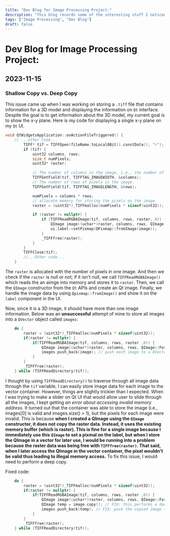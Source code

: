 ```yaml
---
title: "Dev Blog for Image Processing Project:"
description: "This blog records some of the interesting stuff I noticed during my development for an Image Processing software that is based on C++."
tags: ["Image Processing", "Dev Blog"]
draft: false
---
```


# Dev Blog for Image Processing Project:

## 2023-11-15
### Shallow Copy vs. Deep Copy
This issue came up when I was working on storing a `.tiff` file that contains information for a 3D model and displaying the information on `Qt` interface. 
Despite the goal is to get information about the 3D model, my current goal is to show the x-y plane. Here is my code for displaying a single x-y plane on my `Qt` UI.
```c++
void QtWidgetsApplication::onActionFileTriggered() {
    // ...other Code...
        TIFF* tif = TIFFOpen(fileName.toLocal8Bit().constData(), "r");
        if (tif) {
            uint32 columns, rows; 
            size_t numPixels;
            uint32* raster;

            // The number of columns in the image, i.e., the number of pixels per row.
            TIFFGetField(tif, TIFFTAG_IMAGEWIDTH, &columns);
            // The number of rows of pixels in the image.
            TIFFGetField(tif, TIFFTAG_IMAGELENGTH, &rows);

            numPixels = columns * rows;
            // allocate memory for storing the pixels on the image.
            raster = (uint32*)_TIFFmalloc(numPixels * sizeof(uint32));

            if (raster != nullptr) {
                if (TIFFReadRGBAImage(tif, columns, rows, raster, 0)) {
                    QImage image((uchar*)raster, columns, rows, QImage::Format_ARGB32);
                    ui.label->setPixmap(QPixmap::fromImage(image));
                }
                _TIFFfree(raster);
            }
        }
        TIFFClose(tif);
        //...Other code...
    }
```
The `raster` is allocated with the number of pixels in one image. And then we check if the `raster` is null or not; if it isn't null, we call `TIFFReadRGBAImage()` which reads the an aimge into memory and stores it to `raster`. Then, we call the `QImage` constructor from the `Qt` APIs and create an Qt image. Finally, we handle the image data by using `Qpixmap::fromImage()` and show it on the `label` component in the UI. 

Now, since it is a 3D image, it should have more than one image information. Below was an **unsuccessful** attempt of mine to store all images into a `QVector` object called `images`:
```c++
    do {
        raster = (uint32*)_TIFFmalloc(numPixels * sizeof(uint32));
        if(raster != nullptr) {
            if(TIFFReadRGBAImage(tif, columns, rows, raster ,0)) {
                QImage image((uchar*)raster, columns, rows, QImage::Format_ARGB32);
                images.push_back(image); // push each image to a QVector called images
            }
        }
        _TIFFfree(raster);
    } while (TIFFReadDirectory(tif));
```
I thought by using `TIFFReadDirectory()` to traverse through all image data through the `tif` variable, I can easily store image data for each image to the vector container. However, things are slightly trickier than I expected. When I was trying to make a slider on Qt UI that would allow user to slide through all the images, I kept getting *an error about accessing invalid memory address*. It turned out that the container was able to store the image (i.e., images[0] is valid and images.size() > 1), but the pixels for each image were invalid. This is because **when I created a QImage using the `QImage` constructor, it does not copy the raster data. Instead, it uses the existing memory buffer (which is raster). This is fine for a single image because I immediately use this `QImage` to set a pixmal on the label, but when I store the QImage in a vector for later use, I would be running into a problem because the raster data was being free with `TIFFfree(raster)`. That said, when I later access the QImage in the vector container, the pixel wouldn't be valid thus leading to illegal memory access.** To fix this issue, I would need to perform a deep copy.

Fixed code:
```c++
    do {
        raster = (uint32*)_TIFFmalloc(numPixels * sizeof(uint32));
        if(raster != nullptr) {
            if(TIFFReadRGBAImage(tif, columns, rows, raster ,0)) {
                QImage image((uchar*)raster, columns, rows, QImage::Format_ARGB32);
                QImage temp = image.copy(); // FIX: this performs a deep copy
                images.push_back(temp); // FIX: push the copied image to images.
            }
        }
        _TIFFfree(raster);
    } while (TIFFReadDirectory(tif));
```